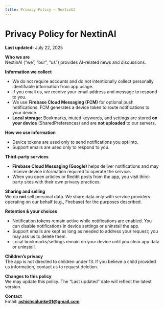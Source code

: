 ```yaml
---
title: Privacy Policy — NextinAI
---
```


# Privacy Policy for NextinAI
**Last updated:** July 22, 2025

**Who we are**  
NextinAI (“we”, “our”, “us”) provides AI-related news and discussions.

**Information we collect**  
- We do not require accounts and do not intentionally collect personally identifiable information from app usage.  
- If you email us, we receive your email address and message to respond to you.  
- We use **Firebase Cloud Messaging (FCM)** for optional push notifications. FCM generates a device token to route notifications to your device.  
- **Local storage:** Bookmarks, muted keywords, and settings are stored **on your device** (SharedPreferences) and are **not uploaded** to our servers.

**How we use information**  
- Device tokens are used only to send notifications you opt into.  
- Support emails are used only to respond to you.

**Third-party services**  
- **Firebase Cloud Messaging (Google)** helps deliver notifications and may receive device information required to operate the service.  
- When you open articles or Reddit posts from the app, you visit third-party sites with their own privacy practices.

**Sharing and selling**  
We do **not** sell personal data. We share data only with service providers operating on our behalf (e.g., Firebase) for the purposes described.

**Retention & your choices**  
- Notification tokens remain active while notifications are enabled. You can disable notifications in device settings or uninstall the app.  
- Support emails are kept as long as needed to address your request; you may ask us to delete them.  
- Local bookmarks/settings remain on your device until you clear app data or uninstall.

**Children’s privacy**  
The app is not directed to children under 13. If you believe a child provided us information, contact us to request deletion.

**Changes to this policy**  
We may update this policy. The “Last updated” date will reflect the latest version.

**Contact**  
Email: **ashishsalunke01@gmail.com**
